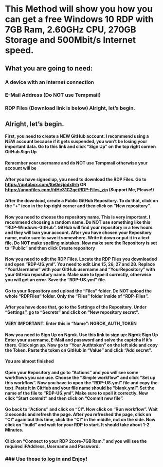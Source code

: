 # This Method will show you how you can get a free Windows 10 RDP with 7GB Ram, 2.60GHz CPU, 270GB Storage and 500Mbit/s Internet speed.

## What you are going to need:
### A device with an internet connection
### E-Mail Address (Do NOT use Tempmail)
### RDP Files (Download link is below) Alright, let’s begin.

## Alright, let’s begin.

#### First, you need to create a NEW GitHub account. I recommend using a NEW account because if it gets suspended, you won’t be losing your important data. Go to this link and click “Sign Up” on the top right corner: GitHub Sign Up

#### Remember your username and do NOT use Tempmail otherwise your account will be

#### After you have signed up, you need to download the RDP Files. Go to https://uptobox.com/8e0ezjodx9rh OR https://anonfiles.com/fdHe31C2qe/RDP-Files_zip (Support Me, Please!)

#### After the download, create a Public GitHub Repository. To do that, click on the “+” icon in the top right corner and then click on “New repository”.

#### Now you need to choose the repository name. This is very important. I recommend choosing a random name. Do NOT use something like this “RDP-Windows-GitHub”. GitHub will find your repository in a few hours and they will ban your account. After you have chosen your Repository name, make sure to save it somewhere. Write it down or put it in a text file. Do NOT make spelling mistakes. Now make sure the Repository is set to “Public” and then click Create repository

#### Now you need to edit the RDP Files. Locate the RDP Files you downloaded and open “RDP-US.yml”. You need to edit Line 15, 26, 27 and 28. Replace “YourUsername” with your GitHub username and “YourRepository” with your GitHub repository name. Make sure to type it correctly, otherwise you will get an error. Save the “RDP-US.yml” file.

#### Go to your Repository and upload the “Files” folder. Do NOT upload the whole “RDPFiles” folder. Only the “Files” folder inside of “RDP-Files”.

#### After you have done that, go to the Settings of the Repository. Under “Settings”, go to “Secrets” and click on “New repository secret”.

#### VERY IMPORTANT: Enter this in “Name”: NGROK_AUTH_TOKEN

#### Now you need to Sign Up on Ngrok. Use this link to sign up: Ngrok Sign Up Enter your username, E-Mail and password and solve the captcha if it’s there. Click sign up. Now go to “Your Authtoken” on the left side and copy the Token. Paste the token on GitHub in “Value” and click “Add secret”.

#### You are almost finished

#### Open your Repository and go to “Actions” and you will see some workflows you can use. Choose the “Simple workflow” and click “Set up this workflow”. Now you have to open the “RDP-US.yml” file and copy the text. Paste it in GitHub and your file name should be “blank.yml”. Set the name of the file to “RDP-US.yml”. Make sure to spell it correctly. Now click “Start commit” and then click on “Commit new file”.

#### Go back to “Actions” and click on “CI”. Now click on “Run workflow”. Wait 3 seconds and refresh the page. After you refreshed the page, click on “CI” again but this time, click the “CI” in the middle, not on the side. Now click on “build” and wait for your RDP to start. It should take about 1-2 Minutes.

#### Click on “Connect to your RDP 2core-7GB Ram.” and you will see the required iPAddress, Username and Password.

### ### Use those to log in and Enjoy!
